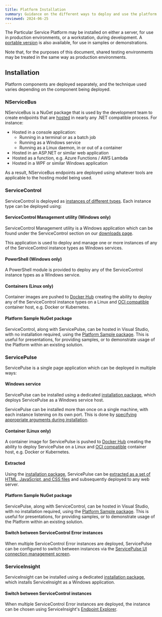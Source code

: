 ```yaml
---
title: Platform Installation
summary: Guidance on the different ways to deploy and use the platform
reviewed: 2024-06-25
---
```


The Particular Service Platform may be installed on either a server, for use in production environments, or a workstation, during development. A [portable version](platform-sample-package.md) is also available, for use in samples or demonstrations.

Note that, for the purposes of this document, shared testing environments may be treated in the same way as production environments.

## Installation

Platform components are deployed separately, and the technique used varies depending on the component being deployed.

### NServiceBus

NServiceBus is a NuGet package that is used by the development team to create endpoints that are [hosted](/nservicebus/hosting/) in nearly any .NET compatible process. For instance:

- Hosted in a console application:
  - Running in a terminal or as a batch job
  - Running as a Windows service
  - Running as a Linux daemon, in or out of a container
- Hosted in an ASP.NET or similar web application
- Hosted as a function, e.g. Azure Functions / AWS Lambda
- Hosted in a WPF or similar Windows application

As a result, NServiceBus endpoints are deployed using whatever tools are applicable to the hosting model being used.

### ServiceControl

ServiceControl is deployed as [instances of different types](/servicecontrol/#servicecontrol-instance-types). Each instance type can be deployed using:

#### ServiceControl Management utility (Windows only)

ServiceControl Management utility is a Windows application which can be found under the ServiceControl section on our [downloads page](https://particular.net/downloads).

This application is used to deploy and manage one or more instances of any of the ServiceControl instance types as Windows services.

#### PowerShell (Windows only)

A PowerShell module is provided to deploy any of the ServiceControl instance types as a Windows service.

#### Containers (Linux only)

Container images are pushed to [Docker Hub](https://hub.docker.com/u/particular) creating the ability to deploy any of the ServiceControl instance types on a Linux and [OCI compatible](https://opencontainers.org/) container host, e.g. Docker or Kubernetes.

#### Platform Sample NuGet package

ServiceControl, along with ServicePulse, can be hosted in Visual Studio, with no installation required, using the [Platform Sample package](/platform/platform-sample-package.md). This is useful for presentations, for providing samples, or to demonstrate usage of the Platform within an existing solution.

### ServicePulse

ServicePulse is a single page application which can be deployed in multiple ways:

#### Windows service

ServicePulse can be installed using a dedicated [installation package](https://particular.net/downloads), which deploys ServicePulse as a Windows service host.

ServicePulse can be installed more than once on a single machine, with each instance listening on its own port. This is done by [specifying appropriate arguments during installation](/servicepulse/installation.md#installation-available-installation-parameters).

#### Container (Linux only)

A container image for ServicePulse is pushed to [Docker Hub](https://hub.docker.com/u/particular) creating the ability to deploy ServicePulse on a Linux and [OCI compatible](https://opencontainers.org/) container host, e.g. Docker or Kubernetes.

#### Extracted

Using the [installation package](https://particular.net/downloads), ServicePulse can be [extracted as a set of HTML, JavaScript, and CSS files](/servicepulse/install-servicepulse-in-iis.md#basic-setup-detailed-steps) and subsequently deployed to any web server.

#### Platform Sample NuGet package

ServicePulse, along with ServiceControl, can be hosted in Visual Studio, with no installation required, using the [Platform Sample package](/platform/platform-sample-package.md). This is useful for presentations, for providing samples, or to demonstrate usage of the Platform within an existing solution.

#### Switch between ServiceControl Error instances

When multiple ServiceControl Error instances are deployed, ServicePulse can be configured to switch between instances via the [ServicePulse UI connection management screen](/servicepulse/host-config.md#configuring-connections-via-the-servicepulse-ui).

### ServiceInsight

ServiceInsight can be installed using a dedicated [installation package](https://particular.net/downloads), which installs ServiceInsight as a Windows application.

#### Switch between ServiceControl instances

When multiple ServiceControl Error instances are deployed, the instance can be chosen using ServiceInsight's [Endpoint Explorer](/serviceinsight/#endpoint-explorer).
